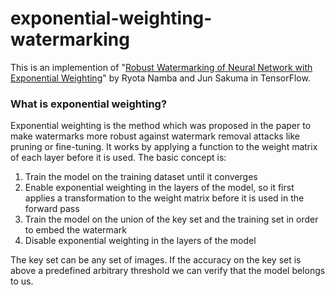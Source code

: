 # exponential-weighting-watermarking
This is an implemention of "[Robust Watermarking of Neural Network with Exponential Weighting](https://arxiv.org/pdf/1901.06151.pdf)"
 by Ryota Namba and Jun Sakuma in TensorFlow.

### What is exponential weighting?

Exponential weighting is the method which was proposed in the paper to make watermarks more robust against watermark removal attacks like pruning or fine-tuning. It works by applying a function to the weight matrix of each layer before it is used. The basic concept is:

1. Train the model on the training dataset until it converges
2. Enable exponential weighting in the layers of the model, so it first applies a transformation to the weight matrix before it is used in the forward pass
3. Train the model on the union of the key set and the training set in order to embed the watermark
4. Disable exponential weighting in the layers of the model

The key set can be any set of images. If the accuracy on the key set is above a predefined arbitrary threshold we can verify that the model belongs to us.

